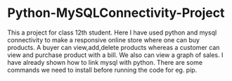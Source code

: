 # Python-MySQLConnectivity-Project
This a project for class 12th student. Here I have used python and mysql connectivity to make a responsive online store where one can buy products. A buyer can view,add,delete products whereas a customer can view and purchase product with a bill. We also can view a graph of sales.
I have already shown how to link mysql with python.
There are some commands we need to install before running the code for eg. pip.
